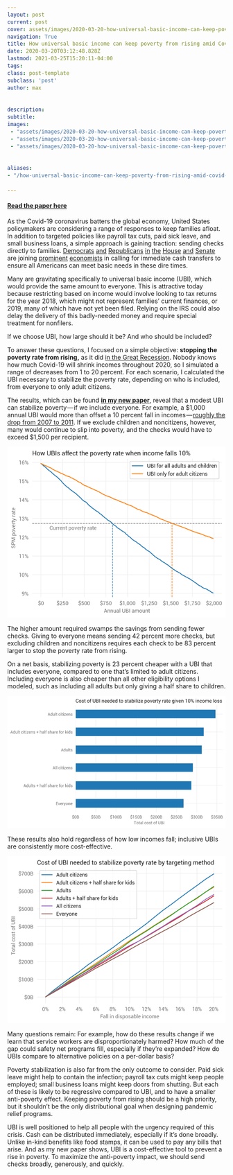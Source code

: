 ```yaml
---
layout: post
current: post
cover: assets/images/2020-03-20-how-universal-basic-income-can-keep-poverty-from-rising-amid-covid19-1.jpg 
navigation: True
title: How universal basic income can keep poverty from rising amid Covid-19
date: 2020-03-20T03:12:48.828Z
lastmod: 2021-03-25T15:20:11-04:00
tags: 
class: post-template
subclass: 'post'
author: max


description: 
subtitle: 
images:
 - "assets/images/2020-03-20-how-universal-basic-income-can-keep-poverty-from-rising-amid-covid19-0.png"
 - "assets/images/2020-03-20-how-universal-basic-income-can-keep-poverty-from-rising-amid-covid19-1.jpg"
 - "assets/images/2020-03-20-how-universal-basic-income-can-keep-poverty-from-rising-amid-covid19-2.jpg"


aliases:
- "/how-universal-basic-income-can-keep-poverty-from-rising-amid-covid-19-9950e4a58030"

---
```


#### [Read the paper here](https://docs.google.com/viewer?url=https://raw.githubusercontent.com/UBICenter/covid19/master/UBI_for_Covid_19.pdf)

As the Covid-19 coronavirus batters the global economy, United States policymakers are considering a range of responses to keep families afloat. In addition to targeted policies like payroll tax cuts, paid sick leave, and small business loans, a simple approach is gaining traction: sending checks directly to families.
[Democrats](https://www.congress.gov/bill/116th-congress/house-resolution/897)
[and](https://khanna.house.gov/media/press-releases/release-reps-ryan-khanna-propose-cash-infusion-between-1000-6000-help-working)
[Republicans](https://www.romney.senate.gov/romney-calls-urgent-action-additional-coronavirus-response-measures)
[in](https://twitter.com/AOC/status/1238082295359328256)
[the](https://twitter.com/SenTomCotton/status/1239575319989882880)
[House](https://financialservices.house.gov/uploadedfiles/fsc_covid-19_legislative_package_-_03.18.20.pdf)
[and](https://twitter.com/RepJoeKennedy/status/1239920721792565250)
[Senate](https://www.documentcloud.org/documents/6811721-Brown-Booker-Bennet-Letter-Re-Cash-Payments-3-17.html) are joining 
[prominent](https://www.wsj.com/articles/the-case-for-a-big-coronavirus-stimulus-11583448500)
[economists](http://gregmankiw.blogspot.com/2020/03/thoughts-on-pandemic.html?m=1) in calling for immediate cash transfers to ensure all Americans can meet basic needs in these dire times.

Many are gravitating specifically to universal basic income (UBI), which would provide the same amount to everyone. This is attractive today because restricting based on income would involve looking to tax returns for the year 2018, which might not represent families’ current finances, or 2019, many of which have not yet been filed. Relying on the IRS could also delay the delivery of this badly-needed money and require special treatment for nonfilers.

If we choose UBI, how large should it be? And who should be included?

To answer these questions, I focused on a simple objective: **stopping the poverty rate from rising,** as it did [in the Great Recession](https://www.povertycenter.columbia.edu/historical-spm-data-reg). Nobody knows how much Covid-19 will shrink incomes throughout 2020, so I simulated a range of decreases from 1 to 20 percent. For each scenario, I calculated the UBI necessary to stabilize the poverty rate, depending on who is included, from everyone to only adult citizens.

The results, which can be found [**in my new paper**](https://docs.google.com/viewer?url=https://raw.githubusercontent.com/UBICenter/covid19/master/UBI_for_Covid_19.pdf), reveal that a modest UBI can stabilize poverty — if we include everyone. For example, a $1,000 annual UBI would more than offset a 10 percent fall in incomes — [roughly the drop from 2007 to 2011](https://fred.stlouisfed.org/graph/?g=qrBT). If we exclude children and noncitizens, however, many would continue to slip into poverty, and the checks would have to exceed $1,500 per recipient.

![](assets/images/2020-03-20-how-universal-basic-income-can-keep-poverty-from-rising-amid-covid19-0.png#layoutTextWidth)

The higher amount required swamps the savings from sending fewer checks. Giving to everyone means sending 42 percent more checks, but excluding children and noncitizens requires each check to be 83 percent larger to stop the poverty rate from rising.

On a net basis, stabilizing poverty is 23 percent cheaper with a UBI that includes everyone, compared to one that’s limited to adult citizens. Including everyone is also cheaper than all other eligibility options I modeled, such as including all adults but only giving a half share to children.

![](assets/images/2020-03-20-how-universal-basic-income-can-keep-poverty-from-rising-amid-covid19-1.jpg#layoutTextWidth)

These results also hold regardless of how low incomes fall; inclusive UBIs are consistently more cost-effective.

![](assets/images/2020-03-20-how-universal-basic-income-can-keep-poverty-from-rising-amid-covid19-2.jpg#layoutTextWidth)

Many questions remain: For example, how do these results change if we learn that service workers are disproportionately harmed? How much of the gap could safety net programs fill, especially if they’re expanded? How do UBIs compare to alternative policies on a per-dollar basis?

Poverty stabilization is also far from the only outcome to consider. Paid sick leave might help to contain the infection; payroll tax cuts might keep people employed; small business loans might keep doors from shutting. But each of these is likely to be regressive compared to UBI, and to have a smaller anti-poverty effect. Keeping poverty from rising should be a high priority, but it shouldn’t be the only distributional goal when designing pandemic relief programs.

UBI is well positioned to help all people with the urgency required of this crisis. Cash can be distributed immediately, especially if it’s done broadly. Unlike in-kind benefits like food stamps, it can be used to pay any bills that arise. And as my new paper shows, UBI is a cost-effective tool to prevent a rise in poverty. To maximize the anti-poverty impact, we should send checks broadly, generously, and quickly.

